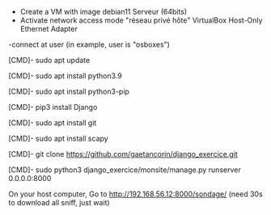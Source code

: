 - Create a VM with image debian11 Serveur (64bits)
- Activate network access mode "réseau privé hôte" VirtualBox Host-Only Ethernet Adapter

-connect at user (in example, user is "osboxes")

[CMD]- sudo apt update

[CMD]- sudo apt install python3.9

[CMD]- sudo apt install python3-pip

[CMD]- pip3 install Django

[CMD]- sudo apt install git

[CMD]- sudo apt install scapy

[CMD]- git clone https://github.com/gaetancorin/django_exercice.git

[CMD]- sudo python3 django_exercice/monsite/manage.py runserver 0.0.0.0:8000

On your host computer, Go to http://192.168.56.12:8000/sondage/ (need 30s to download all sniff, just wait)
